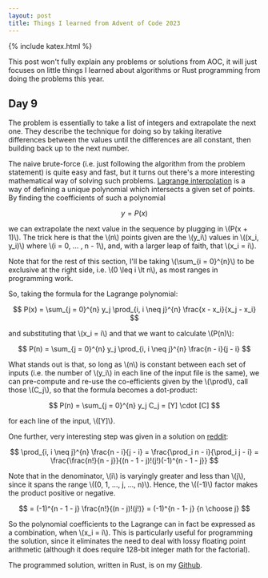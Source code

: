 ```yaml
---
layout: post
title: Things I learned from Advent of Code 2023
---
```


{% include katex.html %}

This post won't fully explain any problems or solutions from AOC, it will just focuses on little
things I learned about algorithms or Rust programming from doing the problems this year.

## Day 9

The problem is essentially to take a list of integers and extrapolate the next one. They describe
the technique for doing so by taking iterative differences between the values until the differences
are all constant, then building back up to the next number.

The naive brute-force (i.e. just following the algorithm from the problem statement) is quite easy
and fast, but it turns out there's a more interesting mathematical way of solving such problems.
[Lagrange interpolation](https://en.wikipedia.org/wiki/Lagrange_polynomial) is a way of defining a
unique polynomial which intersects a given set of points. By finding the coefficients of such a
polynomial

$$ y = P(x) $$

we can extrapolate the next value in the sequence by plugging in \\(P(x + 1)\\). The trick here is
that the \\(n\\) points given are the \\(y_i\\) values in \\((x_i, y_i)\\) where \\(i = 0, ... , n -
1\\), and, with a larger leap of faith, that \\(x_i = i\\).

Note that for the rest of this section, I'll be taking \\(\sum\_{i = 0}^{n}\\) to be exclusive at
the right side, i.e. \\(0 \leq i \lt n\\), as most ranges in programming work.

So, taking the formula for the Lagrange polynomial:

<!-- prettier-ignore -->

$$ P(x) = \sum_{j = 0}^{n} y_j \prod_{i, i \neq j}^{n} \frac{x - x_i}{x_j - x_i} $$

and substituting that \\(x_i = i\\) and that we want to calculate \\(P(n)\\):

<!-- prettier-ignore -->

$$ P(n) = \sum_{j = 0}^{n} y_j \prod_{i, i \neq j}^{n} \frac{n - i}{j - i} $$

What stands out is that, so long as \\(n\\) is constant between each set of inputs (i.e. the number of
\\(y_i\\) in each line of the input file is the same), we can pre-compute and re-use the co-efficients
given by the \\(\prod\\), call those \\(C_j\\), so that the formula becomes a dot-product:

<!-- prettier-ignore -->

$$ P(n) = \sum_{j = 0}^{n} y_j C_j = [Y] \cdot [C] $$

for each line of the input, \\([Y]\\).

One further, very interesting step was given in a solution on
[reddit](https://old.reddit.com/r/adventofcode/comments/18e5ytd/2023_day_9_solutions/kclmyaa/):

<!-- prettier-ignore -->

$$ \prod_{i, i \neq j}^{n} \frac{n - i}{j - i} = \frac{\prod_i n - i}{\prod_i j - i} =
\frac{\frac{n!}{n - j}}{(n - 1 - j)!(j!)(-1)^{n - 1 - j}} $$

Note that in the denominator, \\(i\\) is varyingly greater and less than \\(j\\), since it spans the range
\\((0, 1, ..., j, ..., n)\\). Hence, the \\((-1)\\) factor makes the product positive or negative.

<!-- prettier-ignore -->

$$ = (-1)^{n - 1 - j} \frac{n!}{(n - j)!(j!)} = (-1)^{n - 1- j} {n \choose j} $$

So the polynomial coefficients to the Lagrange can in fact be expressed as a combination, when
\\(x_i = i\\). This is particularly useful for programming the solution, since it eliminates the need to
deal with lossy floating point arithmetic (although it does require 128-bit integer math for the
factorial).

The programmed solution, written in Rust, is on my
[Github](https://github.com/aymarino/advent-of-code-2023/blob/8068d4063d5158a0a4d67b54fdb970abeec22a5b/src/day9.rs#L56-L57).
